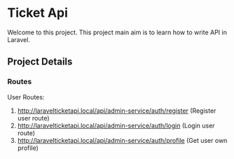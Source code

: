 # Ticket Api

Welcome to this project. This project main aim is to learn how to write API in Laravel.

## Project Details




### Routes

User Routes:

1. http://laravelticketapi.local/api/admin-service/auth/register (Register user route)
2. http://laravelticketapi.local/api/admin-service/auth/login (Login user route)
3. http://laravelticketapi.local/api/admin-service/auth/profile (Get user own profile)
